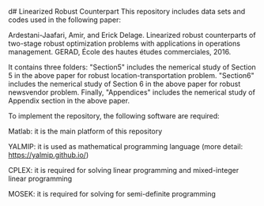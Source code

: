 d# Linearized Robust Counterpart
This repository includes data sets and codes used in the following paper:

Ardestani-Jaafari, Amir, and Erick Delage. Linearized robust counterparts of two-stage robust optimization problems with applications in operations management. GERAD, École des hautes études commerciales, 2016.

It contains three folders: "Section5" includes the nemerical study of Section 5 in the above paper for robust location-transportation problem. "Section6" includes the nemerical study of Section 6 in the above paper for robust newsvendor problem. Finally, "Appendices" includes the nemerical study of Appendix section in the above paper.

To implement the repository, the following software are required:

Matlab: it is the main platform of this repository

YALMIP: it is used as mathematical programming language (more detail: https://yalmip.github.io/)

CPLEX: it is required for solving linear programming and mixed-integer linear programming

MOSEK: it is required for solving for semi-definite programming

